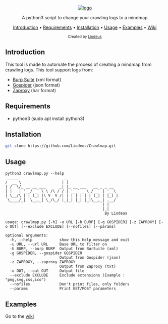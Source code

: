 <p align="center">
<a href="https://github.com/Liodeus/Crawlmap"><img src="https://i.ibb.co/N12TkGN/logo-crawlmap.png" alt="logo" border="0"></a>
<p align="center">A python3 script to change your crawling logs to a mindmap

<p align="center">
  <a href="#introduction">Introduction</a>
 • <a href="#requirements">Requirements</a>
 • <a href="#installation">Installation</a>
 • <a href="#usage">Usage</a>
 • <a href="#examples">Examples</a>
 • <a href="https://github.com/Liodeus/Crawlmap/wiki">Wiki</a>
</p>

<div align="center">
  <sub>Created by
  <a href="https://liodeus.github.io/">Liodeus</a>
</div>


## Introduction

This tool is made to automate the process of creating a mindmap from crawling logs. This tool support logs from:
- [Burp Suite](https://portswigger.net/burp) (xml format)
- [Gospider](https://github.com/jaeles-project/gospider) (json format)
- [Zaproxy](https://www.zaproxy.org/) (har format)

## Requirements

- python3 (sudo apt install python3)

## Installation

```bash
git clone https://github.com/Liodeus/Crawlmap.git
```

## Usage

```
python3 crawlmap.py --help
 _____                    _                       
/  __ \                  | |                      
| /  \/_ __ __ ___      _| |_ __ ___   __ _ _ __  
| |   | '__/ _` \ \ /\ / / | '_ ` _ \ / _` | '_ \ 
| \__/\ | | (_| |\ V  V /| | | | | | | (_| | |_) |
 \____/_|  \__,_| \_/\_/ |_|_| |_| |_|\__,_| .__/ 
                                           | |    
                                           |_|
                                            By Liodeus
  
usage: crawlmap.py [-h] -u URL [-b BURP] [-g GOSPIDER] [-z ZAPROXY] [-o OUT] [--exclude EXCLUDE] [--nofiles] [--params]

optional arguments:
  -h, --help            show this help message and exit
  -u URL, --url URL     Base URL to filter on
  -b BURP, --burp BURP  Output from BurSuite (xml)
  -g GOSPIDER, --gospider GOSPIDER
                        Output from Gospider (json)
  -z ZAPROXY, --zaproxy ZAPROXY
                        Output from Zaproxy (txt)
  -o OUT, --out OUT     Output file
  --exclude EXCLUDE     Exclude extensions (Example : "png,svg,css,ico")
  --nofiles             Don't print files, only folders
  --params              Print GET/POST parameters
```

## Examples

Go to the [wiki](https://github.com/Liodeus/Crawlmap/wiki)
